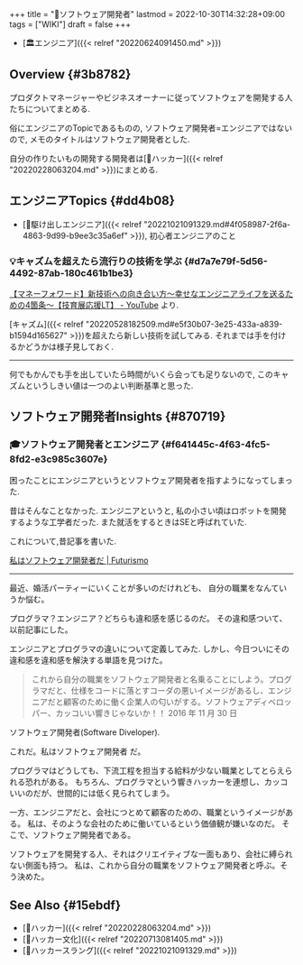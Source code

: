 +++
title = "📝ソフトウェア開発者"
lastmod = 2022-10-30T14:32:28+09:00
tags = ["WIKI"]
draft = false
+++

-   [🏛エンジニア]({{< relref "20220624091450.md" >}})


## Overview {#3b8782}

プロダクトマネージャーやビジネスオーナーに従ってソフトウェアを開発する人たちについてまとめる.

俗にエンジニアのTopicであるものの, ソフトウェア開発者=エンジニアではないので, メモのタイトルはソフトウェア開発者とした.

自分の作りたいもの開発する開発者は[📝ハッカー]({{< relref "20220228063204.md" >}})にまとめる.


## エンジニアTopics {#dd4b08}

-   [🔖駆け出しエンジニア]({{< relref "20221021091329.md#4f058987-2f6a-4863-9d99-b9ee3c35a6ef" >}}), 初心者エンジニアのこと


### 💡キャズムを超えたら流行りの技術を学ぶ {#d7a7e79f-5d56-4492-87ab-180c461b1be3}

[【マネーフォワード】新技術への向き合い方～幸せなエンジニアライフを送るための4箇条～【技育展応援LT】 - YouTube](https://www.youtube.com/watch?v=HGGxAeMg7m8) より.

[キャズム]({{< relref "20220528182509.md#e5f30b07-3e25-433a-a839-b1594d165627" >}})を超えたら新しい技術を試してみる. それまでは手を付けるかどうかは様子見しておく.

---

何でもかんでも手を出していたら時間がいくら会っても足りないので, このキャズムというしきい値は一つのよい判断基準と思った.


## ソフトウェア開発者Insights {#870719}


### 🎓ソフトウェア開発者とエンジニア {#f641445c-4f63-4fc5-8fd2-e3c985c3607e}

困ったことにエンジニアというとソフトウェア開発者を指すようになってしまった.

昔はそんなことなかった. エンジニアというと, 私の小さい頃はロボットを開発するような工学者だった. また就活をするときはSEと呼ばれていた.

これについて,昔記事を書いた.

[私はソフトウェア開発者だ | Futurismo](https://futurismo.biz/archives/5822/)

---

最近、婚活パーティーにいくことが多いのだけれども、 自分の職業をなんていうか悩む。

プログラマ？エンジニア？どちらも違和感を感じるのだ。 その違和感ついて、以前記事にした。

エンジニアとプログラマの違いについて定義してみた. しかし、今日ついにその違和感を違和感を解決する単語を見つけた。

> これから自分の職業をソフトウェア開発者と名乗ることにしよう。プログラマだと、仕様をコードに落とすコーダの悪いイメージがあるし、エンジニアだと顧客のために働く企業人の匂いがする。ソフトウェアディベロッパー、カッコいい響きじゃないか！！ 2016 年 11 月 30 日

ソフトウェア開発者(Software Diveloper).

これだ。私はソフトウェア開発者 だ。

プログラマはどうしても、下流工程を担当する給料が少ない職業としてとらえられる恐れがある。 もちろん、プログラマという響きハッカーを連想し、カッコいいのだが、世間的には低く見られてしまう。

一方、エンジニアだと、会社につとめて顧客のための、職業というイメージがある。 私は、そのような会社のために働いているという価値観が嫌いなのだ。 そこで、ソフトウェア開発者である。

ソフトウェアを開発する人、それはクリエイティブな一面もあり、会社に縛られない側面も持つ。 私は、これから自分の職業をソフトウェア開発者と呼ぶ。そう決めた。


## See Also {#15ebdf}

-   [📝ハッカー]({{< relref "20220228063204.md" >}})
-   [📝ハッカー文化]({{< relref "20220713081405.md" >}})
-   [📝ハッカースラング]({{< relref "20221021091329.md" >}})
